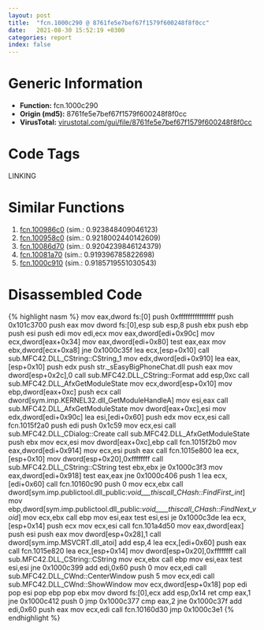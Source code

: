 ```yaml
---
layout: post
title:  "fcn.1000c290 @ 8761fe5e7bef67f1579f600248f8f0cc"
date:   2021-08-30 15:52:19 +0300
categories: report
index: false
---
```


# Generic Information
- **Function:** fcn.1000c290
- **Origin (md5):** 8761fe5e7bef67f1579f600248f8f0cc
- **VirusTotal:** [virustotal.com/gui/file/8761fe5e7bef67f1579f600248f8f0cc][virustotal_ref]

# Code Tags
<span class="tag" id="LINKING">LINKING</span>


# Similar Functions

1. [fcn.100986c0][similar_1_ref] (sim.: 0.923848409046123)
2. [fcn.100958c0][similar_2_ref] (sim.: 0.9218002440142609)
3. [fcn.10086d70][similar_3_ref] (sim.: 0.9204239846124379)
4. [fcn.10081a70][similar_4_ref] (sim.: 0.919396785822698)
5. [fcn.1000c910][similar_5_ref] (sim.: 0.9185719551030543)


# Disassembled Code

{% highlight nasm %}
mov eax,dword fs:[0]
push 0xffffffffffffffff
push 0x101c3700
push eax
mov dword fs:[0],esp
sub esp,8
push ebx
push ebp
push esi
push edi
mov edi,ecx
mov eax,dword[edi+0x90c]
mov ecx,dword[eax+0x34]
mov eax,dword[edi+0x80]
test eax,eax
mov ebx,dword[ecx+0xa8]
jne 0x1000c35f
lea ecx,[esp+0x10]
call sub.MFC42.DLL_CString::CString_1
mov edx,dword[edi+0x910]
lea eax,[esp+0x10]
push edx
push str._sEasyBigPhoneChat.dll
push eax
mov dword[esp+0x2c],0
call sub.MFC42.DLL_CString::Format
add esp,0xc
call sub.MFC42.DLL_AfxGetModuleState
mov ecx,dword[esp+0x10]
mov ebp,dword[eax+0xc]
push ecx
call dword[sym.imp.KERNEL32.dll_GetModuleHandleA]
mov esi,eax
call sub.MFC42.DLL_AfxGetModuleState
mov dword[eax+0xc],esi
mov edx,dword[edi+0x90c]
lea esi,[edi+0x60]
push edx
mov ecx,esi
call fcn.1015f2a0
push edi
push 0x1c59
mov ecx,esi
call sub.MFC42.DLL_CDialog::Create
call sub.MFC42.DLL_AfxGetModuleState
push ebx
mov ecx,esi
mov dword[eax+0xc],ebp
call fcn.1015f2b0
mov eax,dword[edi+0x914]
mov ecx,esi
push eax
call fcn.1015e800
lea ecx,[esp+0x10]
mov dword[esp+0x20],0xffffffff
call sub.MFC42.DLL_CString::CString
test ebx,ebx
je 0x1000c3f3
mov eax,dword[edi+0x918]
test eax,eax
jne 0x1000c406
push 1
lea ecx,[edi+0x60]
call fcn.10160c90
push 0
mov ecx,ebx
call dword[sym.imp.publictool.dll_public:_void___thiscall_CHash::FindFirst_int_]
mov ebp,dword[sym.imp.publictool.dll_public:_void____thiscall_CHash::FindNext_void_]
mov ecx,ebx
call ebp
mov esi,eax
test esi,esi
je 0x1000c3de
lea ecx,[esp+0x14]
push ecx
mov ecx,esi
call fcn.101a4d50
mov eax,dword[eax]
push esi
push eax
mov dword[esp+0x28],1
call dword[sym.imp.MSVCRT.dll_atoi]
add esp,4
lea ecx,[edi+0x60]
push eax
call fcn.1015e820
lea ecx,[esp+0x14]
mov dword[esp+0x20],0xffffffff
call sub.MFC42.DLL_CString::CString
mov ecx,ebx
call ebp
mov esi,eax
test esi,esi
jne 0x1000c399
add edi,0x60
push 0
mov ecx,edi
call sub.MFC42.DLL_CWnd::CenterWindow
push 5
mov ecx,edi
call sub.MFC42.DLL_CWnd::ShowWindow
mov ecx,dword[esp+0x18]
pop edi
pop esi
pop ebp
pop ebx
mov dword fs:[0],ecx
add esp,0x14
ret 
cmp eax,1
jne 0x1000c412
push 0
jmp 0x1000c377
cmp eax,2
jne 0x1000c37f
add edi,0x60
push eax
mov ecx,edi
call fcn.10160d30
jmp 0x1000c3e1
{% endhighlight %}


[similar_1_ref]: /report/fcn.100986c0@8761fe5e7bef67f1579f600248f8f0cc
[similar_2_ref]: /report/fcn.100958c0@8761fe5e7bef67f1579f600248f8f0cc
[similar_3_ref]: /report/fcn.10086d70@8761fe5e7bef67f1579f600248f8f0cc
[similar_4_ref]: /report/fcn.10081a70@8761fe5e7bef67f1579f600248f8f0cc
[similar_5_ref]: /report/fcn.1000c910@8761fe5e7bef67f1579f600248f8f0cc
[virustotal_ref]: https://www.virustotal.com/gui/file/8761fe5e7bef67f1579f600248f8f0cc